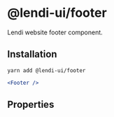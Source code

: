 # @lendi-ui/footer

Lendi website footer component.

## Installation

```
yarn add @lendi-ui/footer
```

```jsx
<Footer />
```

## Properties

<PropTable>
  <PropTable.Entry name="broker" type="object" description="Assigned broker data"/>
  <PropTable.Entry name="params" type="string" description="Accept query parameters from users. This one will be deprecated soon."/>
</PropTable>
